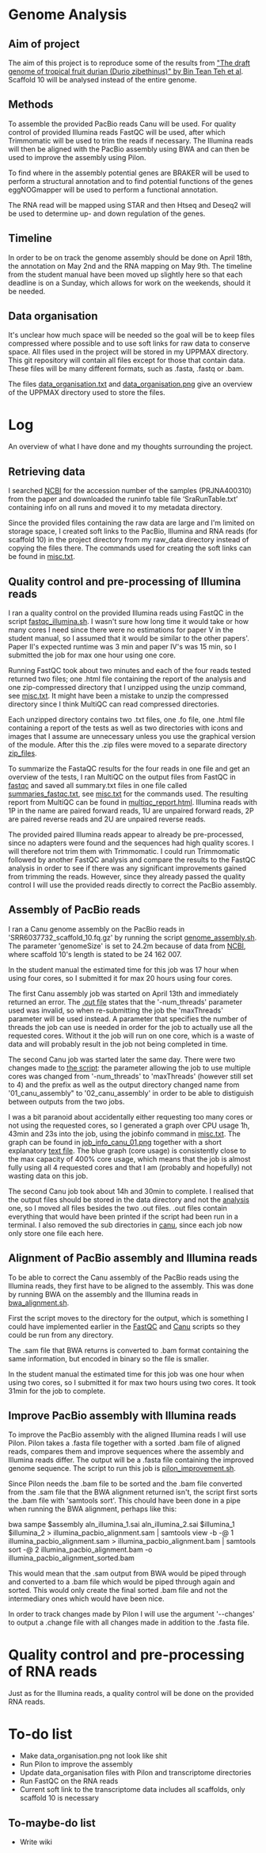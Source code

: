# Genome Analysis

## Aim of project
The aim of this project is to reproduce some of the results from ["The draft genome of tropical fruit durian (Durio zibethinus)" by Bin Tean Teh et al](https://www.nature.com/articles/ng.3972/). Scaffold 10 will be analysed instead of the entire genome.

## Methods
To assemble the provided PacBio reads Canu will be used. For quality control of provided Illumina reads FastQC will be used, after which Trimmomatic will be used to trim the reads if necessary. The Illumina reads will then be aligned with the PacBio assembly using BWA and can then be used to improve the assembly using Pilon.

To find where in the assembly potential genes are BRAKER will be used to perform a structural annotation and to find potential functions of the genes eggNOGmapper will be used to perform a functional annotation.

The RNA read will be mapped using STAR and then Htseq and Deseq2 will be used to determine up- and down regulation of the genes.

## Timeline
In order to be on track the genome assembly should be done on April 18th, the annotation on May 2nd and the RNA mapping on May 9th. The timeline from the student manual have been moved up slightly here so that each deadline is on a Sunday, which allows for work on the weekends, should it be needed.

## Data organisation
It's unclear how much space will be needed so the goal will be to keep files compressed where possible and to use soft links for raw data to conserve space. All files used in the project will be stored in my UPPMAX directory. This git repository will contain all files except for those that contain data. These files will be many different formats, such as .fasta, .fastq or .bam.

The files [data_organisation.txt](data_organisation.txt) and [data_organisation.png](data_organisation.png) give an overview of the UPPMAX directory used to store the files.

# Log
An overview of what I have done and my thoughts surrounding the project.

## Retrieving data
I searched [NCBI](https://www.ncbi.nlm.nih.gov/sra) for the accession number of the samples (PRJNA400310) from the paper and downloaded the runinfo table file ‘SraRunTable.txt’ containing info on all runs and moved it to my metadata directory.

Since the provided files containing the raw data are large and I'm limited on storage space, I created soft links to the PacBio, Illumina and RNA reads (for scaffold 10) in the project directory from my raw_data directory instead of copying the files there. The commands used for creating the soft links can be found in [misc.txt](code/misc.txt). 

## Quality control and pre-processing of Illumina reads
I ran a quality control on the provided Illumina reads using FastQC in the script [fastqc_illumina.sh](code/fastqc_illumina.sh). I wasn't sure how long time it would take or how many cores I need since there were no estimations for paper V in the student manual, so I assumed that it would be similar to the other papers'. Paper II's expected runtime was 3 min and paper IV's was 15 min, so I submitted the job for max one hour using one core.

Running FastQC took about two minutes and each of the four reads tested returned two files; one .html file containing the report of the analysis and one zip-compressed directory that I unzipped using the unzip command, see [misc.txt](code/misc.txt). It might have been a mistake to unzip the compressed directory since I think MultiQC can read compressed directories.

Each unzipped directory contains two .txt files, one .fo file, one .html file containing a report of the tests as well as two directories with icons and images that I assume are unnecessary unless you use the graphical version of the module.
After this the .zip files were moved to a separate directory [zip_files](analysis/pre_processing/fastqc/zip_files/).

To summarize the FastaQC results for the four reads in one file and get an overview of the tests, I ran MultiQC on the output files from FastQC in [fastqc](analysis/pre_processing/fastqc/) and saved all summary.txt files in one file called [summaries_fastqc.txt](analysis/pre_processing/fastqc/summaries_fastqc.txt), see [misc.txt](code/misc.txt) for the commands used. The resulting report from MultiQC can be found in [multiqc_report.html](analysis/pre_processing/fastqc/multiqc_data/multiqc_report.html). Illumina reads with 1P in the name are paired forward reads, 1U are unpaired forward reads, 2P are paired reverse reads and 2U are unpaired reverse reads.

The provided paired Illumina reads appear to already be pre-processed, since no adapters were found and the sequences had high quality scores. I will therefore not trim them with Trimmomatic. I could run Trimmomatic followed by another FastQC analysis and compare the results to the FastQC analysis in order to see if there was any significant improvements gained from trimming the reads. However, since they already passed the quality control I will use the provided reads directly to correct the PacBio assembly.

## Assembly of PacBio reads
I ran a Canu genome assembly on the PacBio reads in 'SRR6037732_scaffold_10.fq.gz' by running the script [genome_assembly.sh](code/genome_assembly.sh). The parameter 'genomeSize' is set to 24.2m because of data from [NCBI](https://www.ncbi.nlm.nih.gov/Traces/wgs/NSDW01?display=contigs), where scaffold 10's length is stated to be 24 162 007.

In the student manual the estimated time for this job was 17 hour when using four cores, so I submitted it for max 20 hours using four cores. 

The first Canu assembly job was started on April 13th and immediately returned an error. The [.out file](analysis/genome_assembly/canu/01_canu_assembly.out) states that the '-num_threads' parameter used was invalid, so when re-submitting the job the 'maxThreads' parameter will be used instead. A parameter that specifies the number of threads the job can use is needed in order for the job to actually use all the requested cores. Without it the job will run on one core, which is a waste of data and will probably result in the job not being completed in time.

The second Canu job was started later the same day. There were two changes made to [the script](code/genome_assembly.sh): the parameter allowing the job to use multiple cores was changed from '-num_threads' to 'maxThreads' (however still set to 4) and the prefix as well as the output directory changed name from '01_canu_assembly" to '02_canu_assembly' in order to be able to distiguish between outputs from the two jobs.

I was a bit paranoid about accidentally either requesting too many cores or not using the requested cores, so I generated a graph over CPU usage 1h, 43min and 23s into the job, using the jobinfo command in [misc.txt](code/misc.txt). The graph can be found in [job_info_canu_01.png](job_info/job_info_canu_01.png) together with a short explanatory [text file](job_info/job_info_canu.txt). The blue graph (core usage) is consistently close to the max capacity of 400% core usage, which means that the job is almost fully using all 4 requested cores and that I am (probably and hopefully) not wasting data on this job. 

The second Canu job took about 14h and 30min to complete. I realised that the output files should be stored in the data directory and not the [analysis](analysis/) one, so I moved all files besides the two .out files. .out files contain everything that would have been printed if the script had been run in a terminal. I also removed the sub directories in [canu](analysis/genome_assembly/canu/), since each job now only store one file each here.

## Alignment of PacBio assembly and Illumina reads
To be able to correct the Canu assembly of the PacBio reads using the Illumina reads, they first have to be aligned to the assembly. This was done by running BWA on the assembly and the Illumina reads in [bwa_alignment.sh](code/bwa_alignment.sh).

First the script moves to the directory for the output, which is something I could have implemented earlier in the [FastQC](code/fastqc_illumina.sh) and [Canu](code/genome_assembly.sh) scripts so they could be run from any directory.

The .sam file that BWA returns is converted to .bam format containing the same information, but encoded in binary so the file is smaller.

In the student manual the estimated time for this job was one hour when using two cores, so I submitted it for max two hours using two cores. It took 31min for the job to complete.

## Improve PacBio assembly with Illumina reads
To improve the PacBio assembly with the aligned Illumina reads I will use Pilon. Pilon takes a .fasta file together with a sorted .bam file of aligned reads, compares them and improve sequences where the assembly and Illumina reads differ. The output will be a .fasta file containing the improved genome sequence. The script to run this job is [pilon_improvement.sh](code/pilon_improvement.sh).

Since Pilon needs the .bam file to be sorted and the .bam file converted from the .sam file that the BWA alignment returned isn't, the script first sorts the .bam file with 'samtools sort'. This chould have been done in a pipe when running the BWA alignment, perhaps like this:

bwa sampe $assembly aln_illumina_1.sai aln_illumina_2.sai $illumina_1 $illumina_2 > illumina_pacbio_alignment.sam | samtools view -b -@ 1 illumina_pacbio_alignment.sam > illumina_pacbio_alignment.bam | samtools sort -@ 2 illumina_pacbio_alignment.bam -o illumina_pacbio_alignment_sorted.bam

This would mean that the .sam output from BWA would be piped through and converted to a .bam file which would be piped through again and sorted. This would only create the final sorted .bam file and not the intermediary ones which would have been nice.

In order to track changes made by Pilon I will use the argument '--changes' to output a .change file with all changes made in addition to the .fasta file.

# Quality control and pre-processing of RNA reads
Just as for the Illumina reads, a quality control will be done on the provided RNA reads.

# To-do list
* Make data_organisation.png not look like shit
* Run Pilon to improve the assembly
* Update data_organisation files with Pilon and transcriptome directories
* Run FastQC on the RNA reads
* Current soft link to the transcriptome data includes all scaffolds, only scaffold 10 is necessary

## To-maybe-do list
* Write wiki
